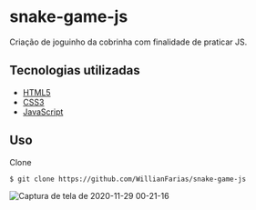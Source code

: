 # snake-game-js

Criação de joguinho da cobrinha com finalidade de praticar JS.

## Tecnologias utilizadas

- [HTML5](https://developer.mozilla.org/pt-BR/docs/Web/HTML)
- [CSS3](https://developer.mozilla.org/pt-BR/docs/Archive/CSS3)
- [JavaScript](https://developer.mozilla.org/pt-BR/docs/Web/JavaScript)



## Uso
Clone
```bash
$ git clone https://github.com/WillianFarias/snake-game-js
```
![Captura de tela de 2020-11-29 00-21-16](https://user-images.githubusercontent.com/13625877/100531077-d9b2c200-31d8-11eb-8bb4-3b317a387ea2.png)


